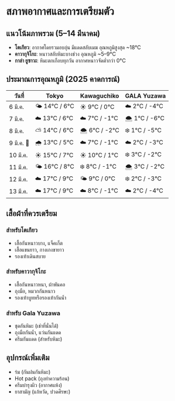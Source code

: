 # สภาพอากาศและการเตรียมตัว

## แนวโน้มภาพรวม (5–14 มีนาคม)
- **โตเกียว**: อากาศโดยรวมอบอุ่น มีแดดสลับเมฆ อุณหภูมิสูงสุด ~18°C
- **คาวากุจิโกะ**: หนาวสลับหิมะบางช่วง อุณหภูมิ ~5–9°C  
- **กาล่า ยูซาวะ**: หิมะตกเกือบทุกวัน อากาศหนาวจัดต่ำกว่า 0°C

## ประมาณการอุณหภูมิ (2025 คาดการณ์)

| วันที่ | Tokyo | Kawaguchiko | GALA Yuzawa |
|--------|-------|-------------|-------------|
| 6 มี.ค. | 🌤️ 14°C / 6°C | ☀️ 9°C / 0°C | ☁️ 2°C / -4°C |
| 7 มี.ค. | ☁️ 13°C / 6°C | ☁️ 7°C / -1°C | 🌨️ 1°C / -6°C |
| 8 มี.ค. | ⛅ 14°C / 6°C | 🌨️ 6°C / -2°C | ❄️ 1°C / -5°C |
| 9 มี.ค. 🎂 | 🌧️ 13°C / 5°C | ☁️ 7°C / -1°C | ☁️ 2°C / -3°C |
| 10 มี.ค. | ☀️ 15°C / 7°C | ☀️ 10°C / 1°C | ❄️ 3°C / -2°C |
| 11 มี.ค. | 🌤️ 16°C / 8°C | ❄️ 8°C / -1°C | 🌨️ 3°C / -2°C |
| 12 มี.ค. | ☁️ 17°C / 9°C | 🌤️ 9°C / 0°C | ❄️ 2°C / -3°C |
| 13 มี.ค. | ☁️ 17°C / 9°C | ☁️ 8°C / -1°C | ☁️ 2°C / -4°C |

## เสื้อผ้าที่ควรเตรียม
### สำหรับโตเกียว
- เสื้อกันหนาวบาง, แจ็คเก็ต
- เสื้อแขนยาว, กางเกงขายาว
- รองเท้าเดินสบาย

### สำหรับคาวากุจิโกะ  
- เสื้อกันหนาวหนา, ผ้าพันคอ
- ถุงมือ, หมวกกันหนาว
- รองเท้าบูทหรือรองเท้ากันน้ำ

### สำหรับ Gala Yuzawa
- ชุดกันหิมะ (เช่าที่นั่นได้)
- ถุงมือกันน้ำ, แว่นกันแดด
- ครีมกันแดด (สำหรับหิมะ)

## อุปกรณ์เพิ่มเติม
- ร่ม (กันฝนกันหิมะ)
- Hot pack (ถุงทำความร้อน)
- ครีมบำรุงผิว (อากาศแห้ง)
- ยาสามัญ (แก้หวัด, ปวดศีรษะ)